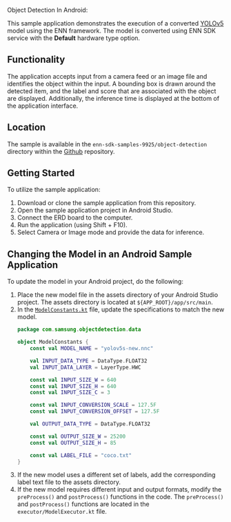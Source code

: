 Object Detection In Android:

This sample application demonstrates the execution of a converted [YOLOv5](https://github.com/ultralytics/yolov5) model using the ENN framework.
The model is converted using ENN SDK service with the **Default** hardware type option.

## Functionality
The application accepts input from a camera feed or an image file and identifies the object within the input.
A bounding box is drawn around the detected item, and the label and score that are associated with the object are displayed.
Additionally, the inference time is displayed at the bottom of the application interface.

## Location
The sample is available in the `enn-sdk-samples-9925/object-detection` directory within the [Github](https://github.com/exynos-eco/enn-sdk-samples-9925) repository.

## Getting Started
To utilize the sample application:
1.	Download or clone the sample application from this repository.
2.	Open the sample application project in Android Studio.
3.	Connect the ERD board to the computer.
4.	Run the application (using Shift + F10).
5.	Select Camera or Image mode and provide the data for inference.

## Changing the Model in an Android Sample Application
To update the model in your Android project, do the following:
1.	Place the new model file in the assets directory of your Android Studio project. The assets directory is located at `${APP_ROOT}/app/src/main`.
2.	In the [`ModelConstants.kt`](https://github.com/exynos-eco/enn-sdk-samples-9925/blob/main/object-detection/app/src/main/java/com/samsung/objectdetection/data/ModelConstants.kt) file, update the specifications to match the new model. 
    ```kotlin
    package com.samsung.objectdetection.data

    object ModelConstants {
        const val MODEL_NAME = "yolov5s-new.nnc"

        val INPUT_DATA_TYPE = DataType.FLOAT32
        val INPUT_DATA_LAYER = LayerType.HWC

        const val INPUT_SIZE_W = 640
        const val INPUT_SIZE_H = 640
        const val INPUT_SIZE_C = 3

        const val INPUT_CONVERSION_SCALE = 127.5F
        const val INPUT_CONVERSION_OFFSET = 127.5F

        val OUTPUT_DATA_TYPE = DataType.FLOAT32

        const val OUTPUT_SIZE_W = 25200
        const val OUTPUT_SIZE_H = 85

        const val LABEL_FILE = "coco.txt"
    }
    ```
3. If the new model uses a different set of labels, add the corresponding label text file to the assets directory.
4. If the new model requires different input and output formats, modify the `preProcess()` and `postProcess()` functions in the code. The `preProcess()` and `postProcess()` functions are located in the `executor/ModelExecutor.kt` file.